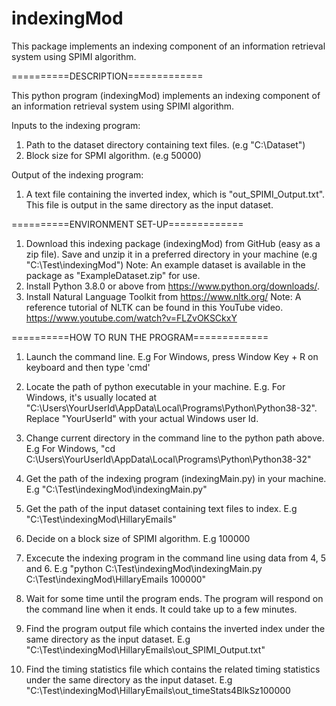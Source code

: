 # indexingMod
This package implements an indexing component of an information retrieval system using SPIMI algorithm.

==========DESCRIPTION=============

This python program (indexingMod) implements an indexing component of an information retrieval system using SPIMI algorithm. 

Inputs to the indexing program: 
1. Path to the dataset directory containing text files. (e.g "C:\Dataset")
2. Block size for SPMI algorithm. (e.g 50000)

Output of the indexing program:
1. A text file containing the inverted index, which is "out_SPIMI_Output.txt". This file is output in the same directory as the input dataset.

==========ENVIRONMENT SET-UP=============
1. Download this indexing package (indexingMod) from GitHub (easy as a zip file). Save and unzip it in a preferred directory in your machine (e.g "C:\Test\indexingMod")
Note: An example dataset is available in the package as "ExampleDataset.zip" for use.
2. Install Python 3.8.0 or above from https://www.python.org/downloads/.
3. Install Natural Language Toolkit from https://www.nltk.org/
Note: A reference tutorial of NLTK can be found in this YouTube video. https://www.youtube.com/watch?v=FLZvOKSCkxY


==========HOW TO RUN THE PROGRAM=============
1. Launch the command line. 
E.g For Windows, press Window Key + R on keyboard and then type 'cmd'

2. Locate the path of python executable in your machine. 
E.g. For Windows, it's usually located at "C:\Users\YourUserId\AppData\Local\Programs\Python\Python38-32". Replace "YourUserId" with your actual Windows user Id.

3. Change current directory in the command line to the python path above.
E.g For Windows, "cd C:\Users\YourUserId\AppData\Local\Programs\Python\Python38-32"

4. Get the path of the indexing program (indexingMain.py) in your machine.
E.g "C:\Test\indexingMod\indexingMain.py"

5. Get the path of the input dataset containing text files to index.
E.g "C:\Test\indexingMod\HillaryEmails"

6. Decide on a block size of SPIMI algorithm.
E.g 100000

7. Excecute the indexing program in the command line using data from 4, 5 and 6.
E.g "python C:\Test\indexingMod\indexingMain.py C:\Test\indexingMod\HillaryEmails 100000"

8. Wait for some time until the program ends. The program will respond on the command line when it ends. It could take up to a few minutes.

9. Find the program output file which contains the inverted index under the same directory as the input dataset.
E.g "C:\Test\indexingMod\HillaryEmails\out_SPIMI_Output.txt"

10. Find the timing statistics file which contains the related timing statistics under the same directory as the input dataset.
E.g "C:\Test\indexingMod\HillaryEmails\out_timeStats4BlkSz100000
